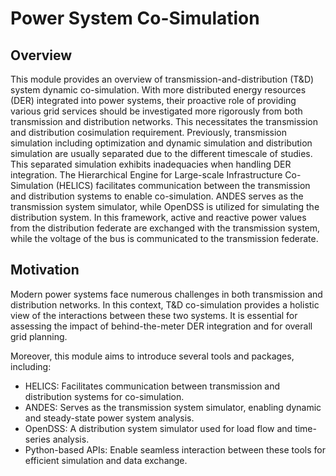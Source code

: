 # Power System Co-Simulation

## Overview

This module provides an overview of transmission-and-distribution (T&D) system dynamic co-simulation.
With more distributed energy resources (DER) integrated into power systems, their proactive role of providing various grid services should be investigated more rigorously from both transmission and distribution networks. This necessitates the transmission and distribution cosimulation requirement. Previously, transmission simulation including optimization and dynamic simulation and distribution simulation are usually separated due to the different timescale of studies. This separated simulation exhibits inadequacies when handling DER integration.
The Hierarchical Engine for Large-scale Infrastructure Co-Simulation (HELICS) facilitates communication
between the transmission and distribution systems to enable co-simulation. ANDES serves as the transmission system
simulator, while OpenDSS is utilized for simulating the distribution system. In this framework, active and reactive
power values from the distribution federate are exchanged with the transmission system, while the voltage of the bus
is communicated to the transmission federate.

## Motivation
Modern power systems face numerous challenges in both transmission and distribution networks.
In this context, T&D co-simulation provides a holistic view of the interactions between these two systems.
It is essential for assessing the impact of behind-the-meter DER integration and for overall grid planning.

Moreover, this module aims to introduce several tools and packages, including:
- HELICS: Facilitates communication between transmission and distribution systems for co-simulation.
- ANDES: Serves as the transmission system simulator, enabling dynamic and steady-state power system analysis.
- OpenDSS: A distribution system simulator used for load flow and time-series analysis.
- Python-based APIs: Enable seamless interaction between these tools for efficient simulation and data exchange.
